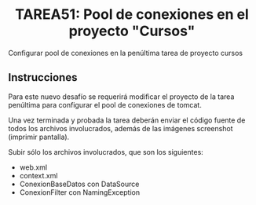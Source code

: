 <h1 align="center">TAREA51: Pool de conexiones en el proyecto "Cursos"</h1>
<p>Configurar pool de conexiones en la penúltima tarea de proyecto cursos</p>
<h2>Instrucciones</h2>
<p>Para este nuevo desafío se requerirá modificar el proyecto de la tarea penúltima para configurar el pool de conexiones de tomcat.</p>
<p>Una vez terminada y probada la tarea deberán enviar el código fuente de todos los archivos involucrados, además de las imágenes screenshot (imprimir pantalla).</p>
<p>Subir sólo los archivos involucrados, que son los siguientes:</p>

- web.xml
- context.xml
- ConexionBaseDatos con DataSource
- ConexionFilter con NamingException
